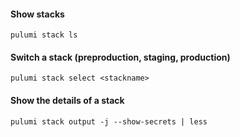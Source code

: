 
#### Show stacks
`pulumi stack ls`

#### Switch a stack (preproduction, staging, production)
`pulumi stack select <stackname>`

#### Show the details of a stack
`pulumi stack output -j --show-secrets | less`
